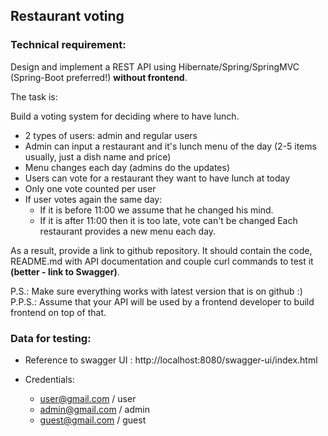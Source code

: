 ## Restaurant voting

### Technical requirement:

Design and implement a REST API using Hibernate/Spring/SpringMVC (Spring-Boot preferred!) **without frontend**.

The task is:

Build a voting system for deciding where to have lunch.

* 2 types of users: admin and regular users
* Admin can input a restaurant and it's lunch menu of the day (2-5 items usually, just a dish name and price)
* Menu changes each day (admins do the updates)
* Users can vote for a restaurant they want to have lunch at today
* Only one vote counted per user
* If user votes again the same day:
    * If it is before 11:00 we assume that he changed his mind.
    * If it is after 11:00 then it is too late, vote can't be changed
Each restaurant provides a new menu each day.

As a result, provide a link to github repository. It should contain the code, README.md with API documentation and couple curl commands to test it **(better - link to Swagger)**.

P.S.: Make sure everything works with latest version that is on github :)
P.P.S.: Assume that your API will be used by a frontend developer to build frontend on top of that.

### Data for testing:

* Reference to swagger UI : http://localhost:8080/swagger-ui/index.html

* Credentials:
    * user@gmail.com / user
    * admin@gmail.com / admin
    * guest@gmail.com / guest